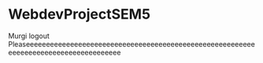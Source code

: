 # WebdevProjectSEM5


Murgi logout Pleaseeeeeeeeeeeeeeeeeeeeeeeeeeeeeeeeeeeeeeeeeeeeeeeeeeeeeeeeeeeeeeeeeeeeeeeeeeeeeeeeeeeee
